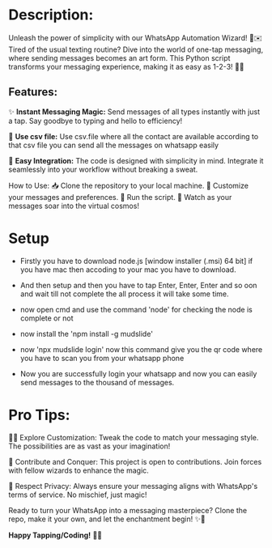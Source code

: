 # Description:
Unleash the power of simplicity with our WhatsApp Automation Wizard! 🌟✉️ Tired of the usual texting routine? Dive into the world of one-tap messaging, where sending messages becomes an art form. This Python script transforms your messaging experience, making it as easy as 1-2-3! 🚀📱

## Features:
✨ **Instant Messaging Magic:** Send messages of all types instantly with just a tap. Say goodbye to typing and hello to efficiency!

🌈 **Use csv file:** Use csv.file where all the contact are available according to that csv file you can send all the messages on whatsapp easily

🚀 **Easy Integration:** The code is designed with simplicity in mind. Integrate it seamlessly into your workflow without breaking a sweat.

How to Use:
📥 Clone the repository to your local machine.
🔧 Customize your messages and preferences.
🚀 Run the script.
🎉 Watch as your messages soar into the virtual cosmos!

# Setup 
- Firstly you have to download node.js [window installer (.msi) 64 bit] if you have mac then accoding to your mac you have to download.

- And then setup and then you  have to tap Enter, Enter, Enter and so oon and wait till not complete the all process it will take some time.

- now open cmd and use the command 'node' for checking the node is complete or not

- now install the 'npm install -g mudslide'

- now 'npx mudslide login' now this command give you the qr code where you have to scan you from your whatsapp phone

- Now you are successfully login your whatsapp and now you can easily send messages to the thousand of messages.

# Pro Tips:
🕵️‍♀️ Explore Customization: Tweak the code to match your messaging style. The possibilities are as vast as your imagination!

🤖 Contribute and Conquer: This project is open to contributions. Join forces with fellow wizards to enhance the magic.

🚫 Respect Privacy: Always ensure your messaging aligns with WhatsApp's terms of service. No mischief, just magic!

Ready to turn your WhatsApp into a messaging masterpiece? Clone the repo, make it your own, and let the enchantment begin! ✨🚀

**Happy Tapping/Coding!** 📲💬
